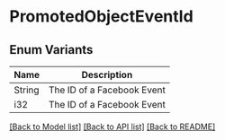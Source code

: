 # PromotedObjectEventId

## Enum Variants

| Name | Description |
|---- | -----|
| String | The ID of a Facebook Event |
| i32 | The ID of a Facebook Event |

[[Back to Model list]](../README.md#documentation-for-models) [[Back to API list]](../README.md#documentation-for-api-endpoints) [[Back to README]](../README.md)


